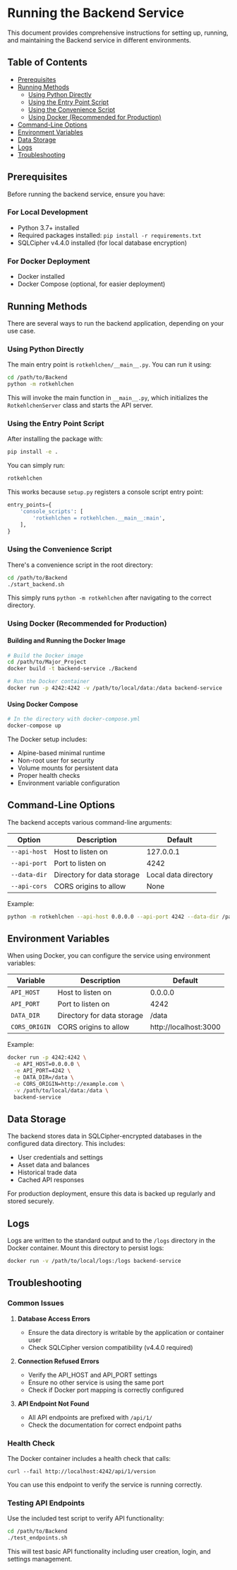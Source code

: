 # Running the Backend Service

This document provides comprehensive instructions for setting up, running, and maintaining the Backend service in different environments.

## Table of Contents
- [Prerequisites](#prerequisites)
- [Running Methods](#running-methods)
  - [Using Python Directly](#using-python-directly)
  - [Using the Entry Point Script](#using-the-entry-point-script)
  - [Using the Convenience Script](#using-the-convenience-script)
  - [Using Docker (Recommended for Production)](#using-docker-recommended-for-production)
- [Command-Line Options](#command-line-options)
- [Environment Variables](#environment-variables)
- [Data Storage](#data-storage)
- [Logs](#logs)
- [Troubleshooting](#troubleshooting)

## Prerequisites

Before running the backend service, ensure you have:

### For Local Development
- Python 3.7+ installed
- Required packages installed: `pip install -r requirements.txt`
- SQLCipher v4.4.0 installed (for local database encryption)

### For Docker Deployment
- Docker installed
- Docker Compose (optional, for easier deployment)

## Running Methods

There are several ways to run the backend application, depending on your use case.

### Using Python Directly

The main entry point is `rotkehlchen/__main__.py`. You can run it using:

```bash
cd /path/to/Backend
python -m rotkehlchen
```

This will invoke the main function in `__main__.py`, which initializes the `RotkehlchenServer` class and starts the API server.

### Using the Entry Point Script

After installing the package with:

```bash
pip install -e .
```

You can simply run:

```bash
rotkehlchen
```

This works because `setup.py` registers a console script entry point:

```python
entry_points={
    'console_scripts': [
        'rotkehlchen = rotkehlchen.__main__:main',
    ],
}
```

### Using the Convenience Script

There's a convenience script in the root directory:

```bash
cd /path/to/Backend
./start_backend.sh
```

This simply runs `python -m rotkehlchen` after navigating to the correct directory.

### Using Docker (Recommended for Production)

#### Building and Running the Docker Image

```bash
# Build the Docker image
cd /path/to/Major_Project
docker build -t backend-service ./Backend

# Run the Docker container
docker run -p 4242:4242 -v /path/to/local/data:/data backend-service
```

#### Using Docker Compose

```bash
# In the directory with docker-compose.yml
docker-compose up
```

The Docker setup includes:
- Alpine-based minimal runtime
- Non-root user for security
- Volume mounts for persistent data
- Proper health checks
- Environment variable configuration

## Command-Line Options

The backend accepts various command-line arguments:

| Option | Description | Default |
|--------|-------------|---------|
| `--api-host` | Host to listen on | 127.0.0.1 |
| `--api-port` | Port to listen on | 4242 |
| `--data-dir` | Directory for data storage | Local data directory |
| `--api-cors` | CORS origins to allow | None |

Example:

```bash
python -m rotkehlchen --api-host 0.0.0.0 --api-port 4242 --data-dir /path/to/data --api-cors http://localhost:3000
```

## Environment Variables

When using Docker, you can configure the service using environment variables:

| Variable | Description | Default |
|----------|-------------|---------|
| `API_HOST` | Host to listen on | 0.0.0.0 |
| `API_PORT` | Port to listen on | 4242 |
| `DATA_DIR` | Directory for data storage | /data |
| `CORS_ORIGIN` | CORS origins to allow | http://localhost:3000 |

Example:

```bash
docker run -p 4242:4242 \
  -e API_HOST=0.0.0.0 \
  -e API_PORT=4242 \
  -e DATA_DIR=/data \
  -e CORS_ORIGIN=http://example.com \
  -v /path/to/local/data:/data \
  backend-service
```

## Data Storage

The backend stores data in SQLCipher-encrypted databases in the configured data directory. This includes:

- User credentials and settings
- Asset data and balances
- Historical trade data
- Cached API responses

For production deployment, ensure this data is backed up regularly and stored securely.

## Logs

Logs are written to the standard output and to the `/logs` directory in the Docker container. Mount this directory to persist logs:

```bash
docker run -v /path/to/local/logs:/logs backend-service
```

## Troubleshooting

### Common Issues

1. **Database Access Errors**
   - Ensure the data directory is writable by the application or container user
   - Check SQLCipher version compatibility (v4.4.0 required)

2. **Connection Refused Errors**
   - Verify the API_HOST and API_PORT settings
   - Ensure no other service is using the same port
   - Check if Docker port mapping is correctly configured

3. **API Endpoint Not Found**
   - All API endpoints are prefixed with `/api/1/`
   - Check the documentation for correct endpoint paths

### Health Check

The Docker container includes a health check that calls:

```
curl --fail http://localhost:4242/api/1/version
```

You can use this endpoint to verify the service is running correctly.

### Testing API Endpoints

Use the included test script to verify API functionality:

```bash
cd /path/to/Backend
./test_endpoints.sh
```

This will test basic API functionality including user creation, login, and settings management.
